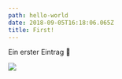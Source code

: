 ```yaml
---
path: hello-world
date: 2018-09-05T16:18:06.065Z
title: First!
---
```

Ein erster Eintrag 💪

![](/assets/lidhyvs.jpg)
